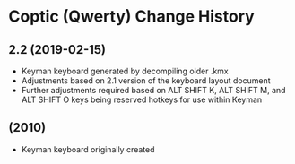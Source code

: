 Coptic (Qwerty) Change History
====================

2.2 (2019-02-15)
----------------
* Keyman keyboard generated by decompiling older .kmx 
* Adjustments based on 2.1 version of the keyboard layout document
* Further adjustments required based on ALT SHIFT K, ALT SHIFT M, and 
  ALT SHIFT O keys being reserved hotkeys for use within Keyman
  
(2010)
----------------
* Keyman keyboard originally created 


